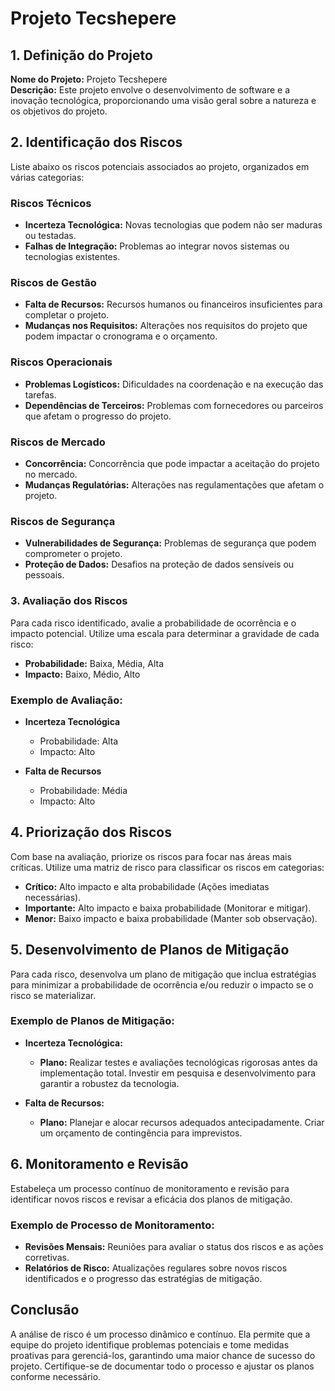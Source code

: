


# Projeto Tecshepere

## 1. Definição do Projeto
**Nome do Projeto:** Projeto Tecshepere  
**Descrição:** Este projeto envolve o desenvolvimento de software e a inovação tecnológica, proporcionando uma visão geral sobre a natureza e os objetivos do projeto.

## 2. Identificação dos Riscos
Liste abaixo os riscos potenciais associados ao projeto, organizados em várias categorias:

### Riscos Técnicos
- **Incerteza Tecnológica:** Novas tecnologias que podem não ser maduras ou testadas.
- **Falhas de Integração:** Problemas ao integrar novos sistemas ou tecnologias existentes.

### Riscos de Gestão
- **Falta de Recursos:** Recursos humanos ou financeiros insuficientes para completar o projeto.
- **Mudanças nos Requisitos:** Alterações nos requisitos do projeto que podem impactar o cronograma e o orçamento.

### Riscos Operacionais
- **Problemas Logísticos:** Dificuldades na coordenação e na execução das tarefas.
- **Dependências de Terceiros:** Problemas com fornecedores ou parceiros que afetam o progresso do projeto.

### Riscos de Mercado
- **Concorrência:** Concorrência que pode impactar a aceitação do projeto no mercado.
- **Mudanças Regulatórias:** Alterações nas regulamentações que afetam o projeto.

### Riscos de Segurança
- **Vulnerabilidades de Segurança:** Problemas de segurança que podem comprometer o projeto.
- **Proteção de Dados:** Desafios na proteção de dados sensíveis ou pessoais.

### 3. Avaliação dos Riscos
Para cada risco identificado, avalie a probabilidade de ocorrência e o impacto potencial. Utilize uma escala para determinar a gravidade de cada risco:

- **Probabilidade:** Baixa, Média, Alta
- **Impacto:** Baixo, Médio, Alto

### Exemplo de Avaliação:

- **Incerteza Tecnológica**
  - Probabilidade: Alta
  - Impacto: Alto

- **Falta de Recursos**
  - Probabilidade: Média
  - Impacto: Alto

## 4. Priorização dos Riscos
Com base na avaliação, priorize os riscos para focar nas áreas mais críticas. Utilize uma matriz de risco para classificar os riscos em categorias:

- **Crítico:** Alto impacto e alta probabilidade (Ações imediatas necessárias).
- **Importante:** Alto impacto e baixa probabilidade (Monitorar e mitigar).
- **Menor:** Baixo impacto e baixa probabilidade (Manter sob observação).

## 5. Desenvolvimento de Planos de Mitigação
Para cada risco, desenvolva um plano de mitigação que inclua estratégias para minimizar a probabilidade de ocorrência e/ou reduzir o impacto se o risco se materializar.

### Exemplo de Planos de Mitigação:

- **Incerteza Tecnológica:**
  - **Plano:** Realizar testes e avaliações tecnológicas rigorosas antes da implementação total. Investir em pesquisa e desenvolvimento para garantir a robustez da tecnologia.

- **Falta de Recursos:**
  - **Plano:** Planejar e alocar recursos adequados antecipadamente. Criar um orçamento de contingência para imprevistos.

## 6. Monitoramento e Revisão
Estabeleça um processo contínuo de monitoramento e revisão para identificar novos riscos e revisar a eficácia dos planos de mitigação.

### Exemplo de Processo de Monitoramento:

- **Revisões Mensais:** Reuniões para avaliar o status dos riscos e as ações corretivas.
- **Relatórios de Risco:** Atualizações regulares sobre novos riscos identificados e o progresso das estratégias de mitigação.

## Conclusão
A análise de risco é um processo dinâmico e contínuo. Ela permite que a equipe do projeto identifique problemas potenciais e tome medidas proativas para gerenciá-los, garantindo uma maior chance de sucesso do projeto. Certifique-se de documentar todo o processo e ajustar os planos conforme necessário.
```


